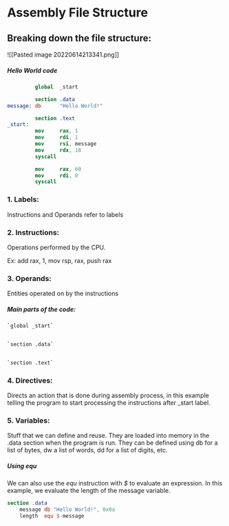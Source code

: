 # Assembly File Structure
## Breaking down the file structure:
![[Pasted image 20220614213341.png]]
##### Hello World code
```nasm
         global  _start

         section .data
message: db      "Hello World!"

         section .text
_start:
         mov     rax, 1
         mov     rdi, 1
         mov     rsi, message
         mov     rdx, 18
         syscall

         mov     rax, 60
         mov     rdi, 0
         syscall
```

### 1.  Labels:

Instructions and Operands refer to labels

### 2.  Instructions:

Operations performed by the CPU.

Ex: add rax, 1, mov rsp, rax, push rax

### 3.  Operands:


Entities operated on by the instructions

##### Main parts of the code:
```bash
`global _start`


`section .data`


`section .text`
```
### 4.  Directives:

Directs an action that is done during assembly process, in this example telling the program to start processing the instructions after _start label.

### 5.  Variables: 
Stuff that we can define and reuse. They are loaded into memory in the .data section when the program is run. They can be defined using db for a list of bytes, dw a list of words, dd for a list of digits, etc.
##### Using equ
We can also use the *equ* instruction with *$* to evaluate an expression.
In this example, we evaluate the length of the message variable.
```nasm
section .data
    message db "Hello World!", 0x0a
    length  equ $-message
```